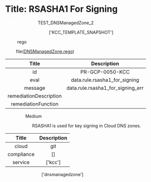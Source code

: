 



# Title: RSASHA1 For Signing


***<font color="white">Master Test Id:</font>*** TEST_DNSManagedZone_2

***<font color="white">Master Snapshot Id:</font>*** ['KCC_TEMPLATE_SNAPSHOT']

***<font color="white">type:</font>*** rego

***<font color="white">rule:</font>*** file([DNSManagedZone.rego])  
  
  
  
  

|Title|Description|
| :---: | :---: |
|id|PR-GCP-0050-KCC|
|eval|data.rule.rsasha1_for_signing|
|message|data.rule.rsasha1_for_signing_err|
|remediationDescription||
|remediationFunction||


***<font color="white">Severity:</font>*** Medium

***<font color="white">Description:</font>*** RSASHA1 is used for key signing in Cloud DNS zones.  
  
  

|Title|Description|
| :---: | :---: |
|cloud|git|
|compliance|[]|
|service|['kcc']|


***<font color="white">Resource Types:</font>*** ['dnsmanagedzone']


[DNSManagedZone.rego]: https://github.com/prancer-io/prancer-compliance-test/tree/master/google/kcc/DNSManagedZone.rego
